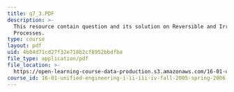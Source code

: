 ```yaml
---
title: q7_3.PDF
description: >-
  This resource contain question and its solution on Reversible and Irreversible
  Processes.
type: course
layout: pdf
uid: 4b04d71cd27f32e718b2cf8952bbdfbe
file_type: application/pdf
file_location: >-
  https://open-learning-course-data-production.s3.amazonaws.com/16-01-unified-engineering-i-ii-iii-iv-fall-2005-spring-2006/4b04d71cd27f32e718b2cf8952bbdfbe_q7_3.PDF
course_id: 16-01-unified-engineering-i-ii-iii-iv-fall-2005-spring-2006
---
```

